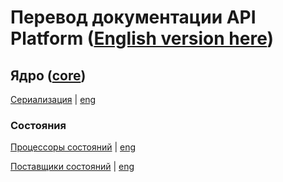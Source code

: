 # Перевод документации API Platform ([English version here](https://github.com/api-platform/docs))


## Ядро ([core](https://github.com/api-platform/docs/tree/3.0/core))

[Cериализация](https://github.com/kxxb/docs-ru/blob/3.0/ru/core/serialization.md) | 
[eng](https://github.com/api-platform/docs/blob/3.0/core/serialization.md)

### Состояния
[Процессоры состояний](https://github.com/kxxb/docs-ru/blob/3.0/ru/core/state-processors.md) | [eng](https://github.com/api-platform/docs/blob/3.0/core/state-processors.md)

[Поставщики cостояний](https://github.com/kxxb/docs-ru/blob/3.0/ru/core/state-providers.md) | [eng](https://github.com/api-platform/docs/blob/3.0/core/state-providers.md)
